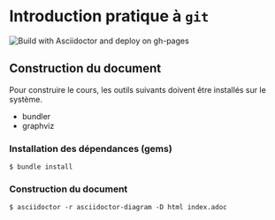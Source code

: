 # Introduction pratique à `git`

![Build with Asciidoctor and deploy on gh-pages](https://github.com/hal91190/howto-git/workflows/Build%20with%20Asciidoctor%20and%20deploy%20on%20gh-pages/badge.svg)

## Construction du document
Pour construire le cours, les outils suivants doivent être installés sur le système.
* bundler
* graphviz

### Installation des dépendances (gems)
```
$ bundle install
```

### Construction du document
```
$ asciidoctor -r asciidoctor-diagram -D html index.adoc
```
